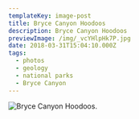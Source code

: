 ```yaml
---
templateKey: image-post
title: Bryce Canyon Hoodoos
description: Bryce Canyon Hoodoos
previewImage: /img/_vcYHlpHk7P.jpg
date: 2018-03-31T15:04:10.000Z
tags:
  - photos
  - geology
  - national parks
  - Bryce Canyon
---
```

![Bryce Canyon Hoodoos.](/img/_vcYHlpHk7P.jpg)
